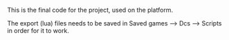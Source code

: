 This is the final code for the project, used on the platform.

The export (lua) files needs to be saved in Saved games --> Dcs --> Scripts in order for it to work.
